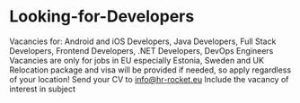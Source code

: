 # Looking-for-Developers
Vacancies for: Android and iOS Developers, Java Developers, Full Stack Developers, Frontend Developers, .NET Developers, DevOps Engineers
Vacancies are only for jobs in EU especially Estonia, Sweden and UK
Relocation package and visa will be provided if needed, so apply regardless of your location!
Send your CV to info@hr-rocket.eu
Include the vacancy of interest in subject
